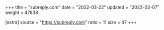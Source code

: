 +++
title = "subreply.com"
date = "2022-03-22"
updated = "2023-02-07"
weight = 47838

[extra]
source = "https://subreply.com"
ratio = 11
size = 47
+++
